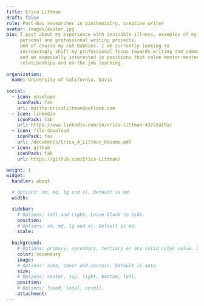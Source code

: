 ```yaml
---
title: Erica Littman
draft: false
role: Post-Bac researcher in biochemistry, creative writer
avatar: images/avatar.jpg
bio: I post about my experience with invisible illness, examples of my 
     personal and professional writing projects, 
     and of course my cat Bubbles. I am currently looking to 
     increasingly shift my professional focus towards writing and communications, 
     and am especially interested in positions that value mentor-mentee style
     relationships and on-the job learning. 
     
organization:
  name: University of California, Davis
  
social:
  - icon: envelope
    iconPack: fas
    url: mailto:ericalittman@outlook.com
  - icon: linkedin
    iconPack: fab
    url: https://www.linkedin.com/in/erica-littman-437a5a19a/
  - icon: file-download
    iconPack: fas
    url: /documents/Erica_A_Littman_Resume.pdf
  - icon: github
    iconPack: fab
    url: https://github.com/Erica-Littman/

weight: 1
widget:
  handler: about

  # Options: sm, md, lg and xl. Default is md.
  width:

  sidebar:
    # Options: left and right. Leave blank to hide.
    position:
    # Options: sm, md, lg and xl. Default is md.
    scale:
  
  background:
    # Options: primary, secondary, tertiary or any valid color value. Default is primary.
    color: secondary
    image: 
    # Options: auto, cover and contain. Default is auto.
    size:
    # Options: center, top, right, bottom, left.
    position: 
    # Options: fixed, local, scroll.
    attachment: 
---
```



